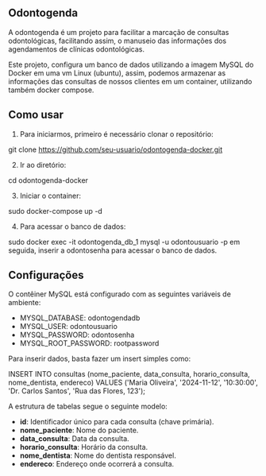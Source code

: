 ## Odontogenda

A odontogenda é um projeto para facilitar a marcação de consultas odontológicas, facilitando assim, o manuseio das informações dos agendamentos de clínicas odontológicas.

Este projeto, configura um banco de dados utilizando a imagem MySQL do Docker em uma vm Linux (ubuntu), assim, podemos armazenar as informações das consultas de nossos clientes em um container, utilizando também docker compose.

## Como usar

1. Para iniciarmos, primeiro é necessário clonar o repositório:

git clone https://github.com/seu-usuario/odontogenda-docker.git

2. Ir ao diretório:

cd odontogenda-docker

3. Iniciar o container:

sudo docker-compose up -d

4. Para acessar o banco de dados:

sudo docker exec -it odontogenda_db_1 mysql -u odontousuario -p
em seguida, inserir a odontosenha para acessar o banco de dados.

## Configurações

O contêiner MySQL está configurado com as seguintes variáveis de ambiente:

- MYSQL_DATABASE: odontogendadb
- MYSQL_USER: odontousuario
- MYSQL_PASSWORD: odontosenha
- MYSQL_ROOT_PASSWORD: rootpassword

Para inserir dados, basta fazer um insert simples como:

INSERT INTO consultas (nome_paciente, data_consulta, horario_consulta, nome_dentista, endereco)
VALUES ('Maria Oliveira', '2024-11-12', '10:30:00', 'Dr. Carlos Santos', 'Rua das Flores, 123');

A estrutura de tabelas segue o seguinte modelo:

- **id**: Identificador único para cada consulta (chave primária).
- **nome_paciente**: Nome do paciente.
- **data_consulta**: Data da consulta.
- **horario_consulta**: Horário da consulta.
- **nome_dentista**: Nome do dentista responsável.
- **endereco**: Endereço onde ocorrerá a consulta.





